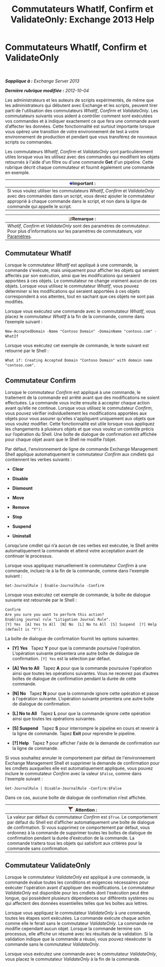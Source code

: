 ﻿---
title: 'Commutateurs WhatIf, Confirm et ValidateOnly: Exchange 2013 Help'
TOCTitle: Commutateurs WhatIf, Confirm et ValidateOnly
ms:assetid: a850eea7-431e-49c5-b877-1ebde2a2b48f
ms:mtpsurl: https://technet.microsoft.com/fr-fr/library/Bb124088(v=EXCHG.150)
ms:contentKeyID: 50478841
ms.date: 05/23/2018
mtps_version: v=EXCHG.150
ms.translationtype: MT
---

# Commutateurs WhatIf, Confirm et ValidateOnly

 

_**Sapplique à :** Exchange Server 2013_

_**Dernière rubrique modifiée :** 2012-10-04_

Les administrateurs et les auteurs de scripts expérimentés, de même que les administrateurs qui débutent avec Exchange et les scripts, peuvent tirer parti de l'utilisation des commutateurs *WhatIf*, *Confirm* et *ValidateOnly*. Les commutateurs suivants vous aident à contrôler comment sont exécutées vos commandes et à indiquer exactement ce que fera une commande avant d’affecter les données. Cette fonctionnalité est surtout importante lorsque vous opérez une transition de votre environnement de test à votre environnement de production et pendant que vous transférez de nouveaux scripts ou commandes.

Les commutateurs *WhatIf*, *Confirm* et *ValidateOnly* sont particulièrement utiles lorsque vous les utilisez avec des commandes qui modifient les objets retournés à l'aide d'un filtre ou d'une commande **Get** d'un pipeline. Cette rubrique décrit chaque commutateur et fournit également une commande en exemple.

<table>
<thead>
<tr class="header">
<th><img src="images/JJ159813.important(EXCHG.150).gif" title="Important" alt="Important" />Important :</th>
</tr>
</thead>
<tbody>
<tr class="odd">
<td>Si vous voulez utiliser les commutateurs <em>WhatIf</em>, <em>Confirm</em> et <em>ValidateOnly</em> avec des commandes dans un script, vous devez ajouter le commutateur approprié à chaque commande dans le script, et non dans la ligne de commande qui appelle le script.</td>
</tr>
</tbody>
</table>


<table>
<thead>
<tr class="header">
<th><img src="images/JJ159664.note(EXCHG.150).gif" title="Remarque" alt="Remarque" />Remarque :</th>
</tr>
</thead>
<tbody>
<tr class="odd">
<td><em>WhatIf</em>, <em>Confirm</em> et <em>ValidateOnly</em> sont des paramètres de commutateur. Pour plus d’informations sur les paramètres de commutateurs, voir <a href="https://technet.microsoft.com/fr-fr/library/bb124388(v=exchg.150)">Paramètres</a>.</td>
</tr>
</tbody>
</table>


## Commutateur WhatIf

Lorsque le commutateur *WhatIf* est appliqué à une commande, la commande s'exécute, mais uniquement pour afficher les objets qui seraient affectés par son exécution, ainsi que les modifications qui seraient apportées à ces objets. Le commutateur ne change vraiment aucun de ces objets. Lorsque vous utilisez le commutateur *WhatIf*, vous pouvez déterminer si les modifications qui seraient apportées à ces objets correspondent à vos attentes, tout en sachant que ces objets ne sont pas modifiés.

Lorsque vous exécutez une commande avec le commutateur *WhatIf*, vous placez le commutateur *WhatIf* à la fin de la commande, comme dans l’exemple suivant :

    New-AcceptedDomain -Name "Contoso Domain" -DomainName "contoso.com" -WhatIf 

Lorsque vous exécutez cet exemple de commande, le texte suivant est retourné par le Shell :

    What if: Creating Accepted Domain "Contoso Domain" with domain name "contoso.com".

## Commutateur Confirm

Lorsque le commutateur *Confirm* est appliqué à une commande, le traitement de la commande est arrêté avant que des modifications ne soient effectuées. La commande vous incite ensuite à accepter chaque action avant qu’elle ne continue. Lorsque vous utilisez le commutateur *Confirm*, vous pouvez vérifier individuellement les modifications apportées aux objets pour vous assurer qu'elles s'appliquent uniquement aux objets que vous voulez modifier. Cette fonctionnalité est utile lorsque vous appliquez les changements à plusieurs objets et que vous voulez un contrôle précis sur l’opération du Shell. Une boîte de dialogue de confirmation est affichée pour chaque objet avant que le Shell ne modifie l’objet.

Par défaut, l'environnement de ligne de commande Exchange Management Shell applique automatiquement le commutateur *Confirm* aux cmdlets qui contiennent les verbes suivants :

  - **Clear**

  - **Disable**

  - **Dismount**

  - **Move**

  - **Remove**

  - **Stop**

  - **Suspend**

  - **Uninstall**

Lorsqu’une cmdlet qui n’a aucun de ces verbes est exécutée, le Shell arrête automatiquement la commande et attend votre acceptation avant de continuer le processus.

Lorsque vous appliquez manuellement le commutateur *Confirm* à une commande, incluez-le à la fin de la commande, comme dans l'exemple suivant :

    Get-JournalRule | Enable-JournalRule -Confirm

Lorsque vous exécutez cet exemple de commande, la boîte de dialogue suivante est retournée par le Shell :

    Confirm
    Are you sure you want to perform this action?
    Enabling journal rule "Litigation Journal Rule".
    [Y] Yes  [A] Yes to All  [N] No  [L] No to All  [S] Suspend  [?] Help
    (default is "Y"):

La boîte de dialogue de confirmation fournit les options suivantes:

  - **\[Y\] Yes**   Tapez **Y** pour que la commande poursuive l'opération. L’opération suivante présentera une autre boîte de dialogue de confirmation. `[Y] Yes` est la sélection par défaut.

  - **\[A\] Yes to All**   Tapez **A** pour que la commande poursuive l'opération ainsi que toutes les opérations suivantes. Vous ne recevrez pas d’autres boîtes de dialogue de confirmation pendant la durée de cette commande.

  - **\[N\] No**   Tapez **N** pour que la commande ignore cette opération et passe à l'opération suivante. L’opération suivante présentera une autre boîte de dialogue de confirmation.

  - **\[L\] No to All**   Tapez **L** pour que la commande ignore cette opération ainsi que toutes les opérations suivantes.

  - **\[S\] Suspend**   Tapez **S** pour interrompre le pipeline en cours et revenir à la ligne de commande. Tapez **Exit** pour reprendre le pipeline.

  - **\[?\] Help**   Tapez **?** pour afficher l'aide de la demande de confirmation sur la ligne de commande.

Si vous souhaitez annuler le comportement par défaut de l'environnement Exchange Management Shell et supprimer la demande de confirmation pour les cmdlets auxquelles elle est automatiquement appliquée, vous pouvez inclure le commutateur *Confirm* avec la valeur `$False`, comme dans l'exemple suivant :

    Get-JournalRule | Disable-JournalRule -Confirm:$False

Dans ce cas, aucune boîte de dialogue de confirmation n’est affichée.

<table>
<thead>
<tr class="header">
<th><img src="images/JJ673034.Caution(EXCHG.150).gif" title="Attention" alt="Attention" />Attention :</th>
</tr>
</thead>
<tbody>
<tr class="odd">
<td>La valeur par défaut du commutateur <em>Confirm</em> est <code>$True</code>. Le comportement par défaut du Shell est d’afficher automatiquement une boîte de dialogue de confirmation. Si vous supprimez ce comportement par défaut, vous ordonnez à la commande de supprimer toutes les boîtes de dialogue de confirmation pendant la durée d’exécution de la commande. La commande traitera tous les objets qui satisfont aux critères pour la commande sans confirmation.</td>
</tr>
</tbody>
</table>


## Commutateur ValidateOnly

Lorsque le commutateur *ValidateOnly* est appliqué à une commande, la commande évalue toutes les conditions et exigences nécessaires pour exécuter l'opération avant d'appliquer des modifications. Le commutateur *ValidateOnly* est disponible pour les cmdlets dont l'exécution peut être longue, qui possèdent plusieurs dépendances sur différents systèmes ou qui affectent des données essentielles telles que les boîtes aux lettres.

Lorsque vous appliquez le commutateur *ValidateOnly* à une commande, toutes les étapes sont exécutées. La commande exécute chaque action comme elle le ferait sans le commutateur *ValidateOnly*. La commande ne modifie cependant aucun objet. Lorsque la commande termine son processus, elle affiche un résumé avec les résultats de la validation. Si la validation indique que la commande a réussi, vous pouvez réexécuter la commande sans le commutateur *ValidateOnly*.

Lorsque vous exécutez une commande avec le commutateur *ValidateOnly*, vous placez le commutateur *ValidateOnly* à la fin de la commande.

